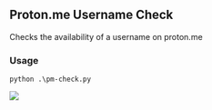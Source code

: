 ## Proton.me Username Check

Checks the availability of a username on proton.me

### Usage
`python .\pm-check.py`

[![](https://cdn.discordapp.com/attachments/739154431475449856/1083295060906479636/image.png)](http://https://cdn.discordapp.com/attachments/739154431475449856/1083295060906479636/image.png)